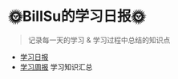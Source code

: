 # 🌞BillSu的学习日报🌞

> 记录每一天的学习 & 学习过程中总结的知识点

- [学习日报](https://github.com/FangzhouSu/DaliyStudy/tree/main/2021%E5%B9%B4%E5%AD%A6%E4%B9%A0%E6%97%A5%E6%8A%A5%20%E8%AE%B0%E5%BD%95%E6%AF%8F%E4%B8%80%E5%A4%A9%E7%9A%84%E6%94%B6%E8%8E%B7)
- [学习周报](https://github.com/FangzhouSu/DaliyStudy/tree/main/2021%E5%B9%B4%E5%AD%A6%E4%B9%A0%E5%91%A8%E6%8A%A5%26%E7%9F%A5%E8%AF%86%E7%82%B9%E6%B1%87%E6%80%BB) 学习知识汇总

